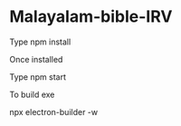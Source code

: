 # Malayalam-bible-IRV

Type npm install

Once installed

Type npm start

To build exe

npx electron-builder -w

